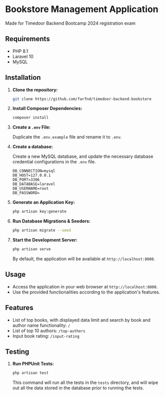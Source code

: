 # Bookstore Management Application

Made for Timedoor Backend Bootcamp 2024 registration exam

## Requirements

-   PHP 8.1
-   Laravel 10
-   MySQL

## Installation

1.  **Clone the repository:**

    ```bash
    git clone https://github.com/farfnd/timedoor-backend-bookstore
    ```

2.  **Install Composer Dependencies:**

    ```bash
    composer install
    ```

3.  **Create a `.env` File:**

    Duplicate the `.env.example` file and rename it to `.env`.

4.  **Create a database:**

    Create a new MySQL database, and update the necessary database credential configurations in the `.env` file.

    ```
    DB_CONNECTION=mysql
    DB_HOST=127.0.0.1
    DB_PORT=3306
    DB_DATABASE=laravel
    DB_USERNAME=root
    DB_PASSWORD=
    ```

5.  **Generate an Application Key:**

    ```bash
    php artisan key:generate
    ```

6.  **Run Database Migrations & Seeders:**

    ```bash
    php artisan migrate --seed
    ```

7.  **Start the Development Server:**

    ```bash
    php artisan serve
    ```

    By default, the application will be available at `http://localhost:8000`.

## Usage

-   Access the application in your web browser at `http://localhost:8000`.
-   Use the provided functionalities according to the application's features.

## Features

-   List of top books, with displayed data limit and search by book and author name functionality: `/`
-   List of top 10 authors: `/top-authors`
-   Input book rating: `/input-rating`

## Testing

1. **Run PHPUnit Tests:**

    ```bash
    php artisan test
    ```

    This command will run all the tests in the `tests` directory, and will wipe out all the data stored in the database prior to running the tests.
